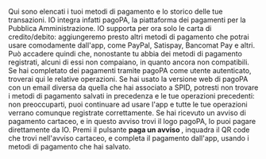Qui sono elencati i tuoi metodi di pagamento e lo storico delle tue transazioni. IO integra infatti pagoPA, la piattaforma dei pagamenti per la Pubblica Amministrazione.
IO supporta per ora solo le carta di credito/debito: aggiungeremo presto altri metodi di pagamento che potrai usare comodamente dall'app, come PayPal, Satispay, Bancomat Pay e altri.
Può accadere quindi che, nonostante tu abbia dei metodi di pagamento registrati, alcuni di essi non compaiano, in quanto ancora non compatibili.
Se hai completato dei pagamenti tramite pagoPA come utente autenticato, troverai qui le relative operazioni.
Se hai usato la versione web di pagoPA con un email diversa da quella che hai associato a SPID, potresti non trovare i metodi di pagamento salvati in precedenza e le tue operazioni precedenti: non preoccuparti, puoi continuare ad usare l'app e tutte le tue operazioni verrano comunque registrate correttamente.
Se hai ricevuto un avviso di pagamento cartaceo, e in questo avviso trovi il logo pagoPA, lo puoi pagare direttamente da IO.
Premi il pulsante <b> paga un avviso </b>, inquadra il QR code che trovi nell'avviso cartaceo, e completa il pagamento dall'app, usando i metodi di pagamento che hai salvato.
